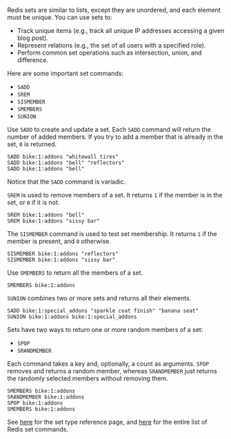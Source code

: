 Redis sets are similar to lists, except they are unordered, and each element must be unique. You can use sets to:

- Track unique items (e.g., track all unique IP addresses accessing a given blog post).
- Represent relations (e.g., the set of all users with a specified role).
- Perform common set operations such as intersection, union, and difference.

Here are some important set commands:

- `SADD`
- `SREM`
- `SISMEMBER`
- `SMEMBERS`
- `SUNION`

Use `SADD` to create and update a set. Each `SADD` command will return the number of added members. If you try to add a member that is already in the set, `0` is returned.

```redis:[run_confirmation=true] Create a set
SADD bike:1:addons "whitewall tires"
SADD bike:1:addons "bell" "reflectors"
SADD bike:1:addons "bell"
```

Notice that the `SADD` command is variadic.

`SREM` is used to remove members of a set. It returns `1` if the member is in the set, or `0` if it is not.

```redis:[run_confirmation=true] Remove set members
SREM bike:1:addons "bell"
SREM bike:1:addons "sissy bar"
```

The `SISMEMBER` command is used to test set membership. It returns `1` if the member is present, and `0` otherwise.

```redis Test set membership
SISMEMBER bike:1:addons "reflectors"
SISMEMBER bike:1:addons "sissy bar"
```

Use `SMEMBERS` to return all the members of a set.

```redis Get set members
SMEMBERS bike:1:addons
```

`SUNION` combines two or more sets and returns all their elements.

```redis:[run_confirmation=true] SUNION usage
SADD bike:1:special_addons "sparkle coat finish" "banana seat"
SUNION bike:1:addons bike:1:special_addons
```

Sets have two ways to return one or more random members of a set:

- `SPOP`
- `SRANDMEMBER`

Each command takes a key and, optionally, a count as arguments. `SPOP` removes and returns a random member, whereas `SRANDMEMBER` just returns the randomly selected members without removing them.

```redis:[run_confirmation=true] SPOP/SRANDMEMBER usage
SMEMBERS bike:1:addons
SRANDMEMBER bike:1:addons
SPOP bike:1:addons
SMEMBERS bike:1:addons
```

See [here](https://redis.io/docs/data-types/sets?utm_source=redisinsight&utm_medium=main&utm_campaign=tutorials) for the set type reference page, and [here](https://redis.io/commands/?group=set&utm_source=redisinsight&utm_medium=main&utm_campaign=tutorials) for the entire list of Redis set commands.
